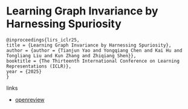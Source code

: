 # Learning Graph Invariance by Harnessing Spuriosity

```
@inproceedings{lirs_iclr25,
title = {Learning Graph Invariance by Harnessing Spuriosity},
author = {author = {Tianjun Yao and Yongqiang Chen and Kai Hu and Tongliang Liu and Kun Zhang and Zhiqiang Shen}},
booktitle = {The Thirteenth International Conference on Learning Representations (ICLR)},
year = {2025}
}
```

links
- [openreview](https://openreview.net/forum?id=UsVJlgD1F7)
